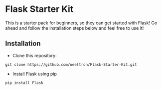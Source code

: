 # Flask Starter Kit

This is a starter pack for beginners, so they can get started with Flask! Go ahead and follow the installation steps below and feel free to use it!

## Installation
+ Clone this repository:
```
git clone https://github.com/neeltron/Flask-Starter-Kit.git
```
+ Install Flask using pip
```
pip install Flask
```

